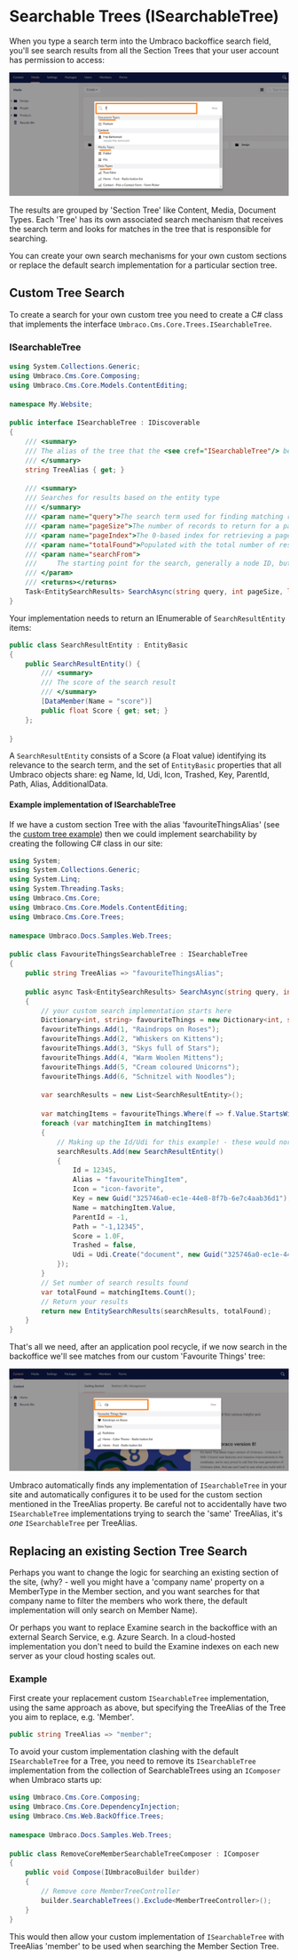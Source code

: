 # Searchable Trees (ISearchableTree)

When you type a search term into the Umbraco backoffice search field, you'll see search results from all the Section Trees that your user account has permission to access:

![Content Section Dashboards](<../../../../10/umbraco-cms/extending/section-trees/images/backoffice-search-v8 (1).png>)

The results are grouped by 'Section Tree' like Content, Media, Document Types. Each 'Tree' has its own associated search mechanism that receives the search term and looks for matches in the tree that is responsible for searching.

You can create your own search mechanisms for your own custom sections or replace the default search implementation for a particular section tree.

## Custom Tree Search

To create a search for your own custom tree you need to create a C# class that implements the interface `Umbraco.Cms.Core.Trees.ISearchableTree`.

### ISearchableTree

```csharp
using System.Collections.Generic;
using Umbraco.Cms.Core.Composing;
using Umbraco.Cms.Core.Models.ContentEditing;

namespace My.Website;

public interface ISearchableTree : IDiscoverable
{
    /// <summary>
    /// The alias of the tree that the <see cref="ISearchableTree"/> belongs to
    /// </summary>
    string TreeAlias { get; }

    /// <summary>
    /// Searches for results based on the entity type
    /// </summary>
    /// <param name="query">The search term used for finding matching results.</param>
    /// <param name="pageSize">The number of records to return for a page of results.</param>
    /// <param name="pageIndex">The 0-based index for retrieving a page of search results.</param>
    /// <param name="totalFound">Populated with the total number of results matching the provided search term.</param>
    /// <param name="searchFrom">
    ///     The starting point for the search, generally a node ID, but for members this is a member type alias.
    /// </param>
    /// <returns></returns>
    Task<EntitySearchResults> SearchAsync(string query, int pageSize, long pageIndex, string? searchFrom = null);
}
```

Your implementation needs to return an IEnumerable of `SearchResultEntity` items:

```csharp
public class SearchResultEntity : EntityBasic
{
    public SearchResultEntity() {
        /// <summary>
        /// The score of the search result
        /// </summary>
        [DataMember(Name = "score")]
        public float Score { get; set; }
    };

}
```

A `SearchResultEntity` consists of a Score (a Float value) identifying its relevance to the search term, and the set of `EntityBasic` properties that all Umbraco objects share: eg Name, Id, Udi, Icon, Trashed, Key, ParentId, Path, Alias, AdditionalData.

#### Example implementation of ISearchableTree

If we have a custom section Tree with the alias 'favouriteThingsAlias' (see the [custom tree example](trees/)) then we could implement searchability by creating the following C# class in our site:

```csharp
using System;
using System.Collections.Generic;
using System.Linq;
using System.Threading.Tasks;
using Umbraco.Cms.Core;
using Umbraco.Cms.Core.Models.ContentEditing;
using Umbraco.Cms.Core.Trees;

namespace Umbraco.Docs.Samples.Web.Trees;

public class FavouriteThingsSearchableTree : ISearchableTree
{
    public string TreeAlias => "favouriteThingsAlias";

    public async Task<EntitySearchResults> SearchAsync(string query, int pageSize, long pageIndex, string searchFrom = null)
    {
        // your custom search implementation starts here
        Dictionary<int, string> favouriteThings = new Dictionary<int, string>();
        favouriteThings.Add(1, "Raindrops on Roses");
        favouriteThings.Add(2, "Whiskers on Kittens");
        favouriteThings.Add(3, "Skys full of Stars");
        favouriteThings.Add(4, "Warm Woolen Mittens");
        favouriteThings.Add(5, "Cream coloured Unicorns");
        favouriteThings.Add(6, "Schnitzel with Noodles");

        var searchResults = new List<SearchResultEntity>();

        var matchingItems = favouriteThings.Where(f => f.Value.StartsWith(query, true, System.Globalization.CultureInfo.CurrentCulture));
        foreach (var matchingItem in matchingItems)
        {
            // Making up the Id/Udi for this example! - these would normally be different for each search result.
            searchResults.Add(new SearchResultEntity()
            {
                Id = 12345,
                Alias = "favouriteThingItem",
                Icon = "icon-favorite",
                Key = new Guid("325746a0-ec1e-44e8-8f7b-6e7c4aab36d1"),
                Name = matchingItem.Value,
                ParentId = -1,
                Path = "-1,12345",
                Score = 1.0F,
                Trashed = false,
                Udi = Udi.Create("document", new Guid("325746a0-ec1e-44e8-8f7b-6e7c4aab36d1"))
            });
        }
        // Set number of search results found
        var totalFound = matchingItems.Count();
        // Return your results
        return new EntitySearchResults(searchResults, totalFound);
    }
}
```

That's all we need, after an application pool recycle, if we now search in the backoffice we'll see matches from our custom 'Favourite Things' tree:

![Content Section Dashboards](<../../../../10/umbraco-cms/extending/section-trees/images/favouritethings-search-v8 (1).png>)

Umbraco automatically finds any implementation of `ISearchableTree` in your site and automatically configures it to be used for the custom section mentioned in the TreeAlias property. Be careful not to accidentally have two `ISearchableTree` implementations trying to search the 'same' TreeAlias, it's _one_ `ISearchableTree` per TreeAlias.

## Replacing an existing Section Tree Search

Perhaps you want to change the logic for searching an existing section of the site, (why? - well you might have a 'company name' property on a MemberType in the Member section, and you want searches for that company name to filter the members who work there, the default implementation will only search on Member Name).

Or perhaps you want to replace Examine search in the backoffice with an external Search Service, e.g. Azure Search. In a cloud-hosted implementation you don't need to build the Examine indexes on each new server as your cloud hosting scales out.

### Example

First create your replacement custom `ISearchableTree` implementation, using the same approach as above, but specifying the TreeAlias of the Tree you aim to replace, e.g. 'Member'.

```csharp
public string TreeAlias => "member";
```

To avoid your custom implementation clashing with the default `ISearchableTree` for a Tree, you need to remove its `ISearchableTree` implementation from the collection of SearchableTrees using an `IComposer` when Umbraco starts up:

```csharp
using Umbraco.Cms.Core.Composing;
using Umbraco.Cms.Core.DependencyInjection;
using Umbraco.Cms.Web.BackOffice.Trees;

namespace Umbraco.Docs.Samples.Web.Trees;

public class RemoveCoreMemberSearchableTreeComposer : IComposer
{
    public void Compose(IUmbracoBuilder builder)
    {
        // Remove core MemberTreeController
        builder.SearchableTrees().Exclude<MemberTreeController>();
    }
}
```

This would then allow your custom implementation of `ISearchableTree` with TreeAlias 'member' to be used when searching the Member Section Tree.
